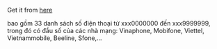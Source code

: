 Get it from [here](https://www.dropbox.com/s/uqivvxfi8i7llu3/thekalitools.com_wordlist-sdt.rar?dl=0)

bao gồm 33 danh sách số điện thoại từ xxx0000000 đến xxx9999999, trong đó có đầu số của các nhà mạng: Vinaphone, Mobifone, Viettel, Vietnammobile, Beeline, Sfone,…
